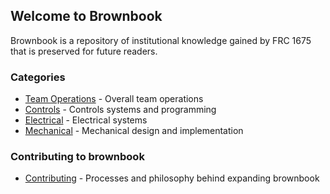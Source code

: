 ## Welcome to Brownbook

Brownbook is a repository of institutional knowledge gained by FRC 1675 that is preserved for future readers.


### Categories
* [Team Operations](operations/operations.md) - Overall team operations
* [Controls](controls/controls.md) - Controls systems and programming
* [Electrical](electrical/electrical.md) - Electrical systems
* [Mechanical](mechanical/mechanical-main.md) - Mechanical design and implementation

### Contributing to brownbook
* [Contributing](contributing/contributing-to-brownbook.md) - Processes and philosophy behind expanding brownbook
